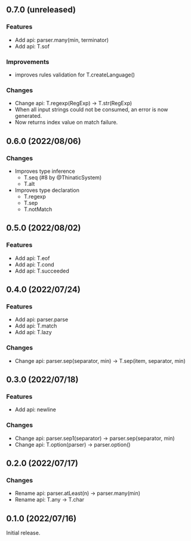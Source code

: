 <!--
## 0.x.x (unreleased)

### Features

### Improvements

### Changes

### Bugfixes

-->

## 0.7.0 (unreleased)

### Features
- Add api: parser.many(min, terminator)
- Add api: T.sof

### Improvements
- improves rules validation for T.createLanguage()

### Changes
- Change api: T.regexp(RegExp) -> T.str(RegExp)
- When all input strings could not be consumed, an error is now generated.
- Now returns index value on match failure.

## 0.6.0 (2022/08/06)

### Changes
- Improves type inference
  - T.seq (#8 by @ThinaticSystem)
  - T.alt
- Improves type declaration
  - T.regexp
  - T.sep
  - T.notMatch

## 0.5.0 (2022/08/02)

### Features
- Add api: T.eof
- Add api: T.cond
- Add api: T.succeeded

## 0.4.0 (2022/07/24)

### Features
- Add api: parser.parse
- Add api: T.match
- Add api: T.lazy

### Changes
- Change api: parser.sep(separator, min) -> T.sep(item, separator, min)

## 0.3.0 (2022/07/18)

### Features
- Add api: newline

### Changes
- Change api: parser.sep1(separator) -> parser.sep(separator, min)
- Change api: T.option(parser) -> parser.option()

## 0.2.0 (2022/07/17)

### Changes
- Rename api: parser.atLeast(n) -> parser.many(min)
- Rename api: T.any -> T.char

## 0.1.0 (2022/07/16)

Initial release.
